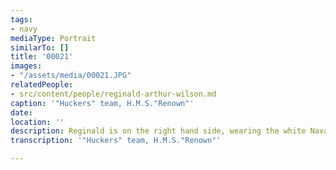 ```yaml
---
tags:
- navy
mediaType: Portrait
similarTo: []
title: '00021'
images:
- "/assets/media/00021.JPG"
relatedPeople:
- src/content/people/reginald-arthur-wilson.md
caption: '"Huckers" team, H.M.S."Renown"'
date: 
location: ''
description: Reginald is on the right hand side, wearing the white Naval uniform.
transcription: '"Huckers" team, H.M.S."Renown"'

---
```

